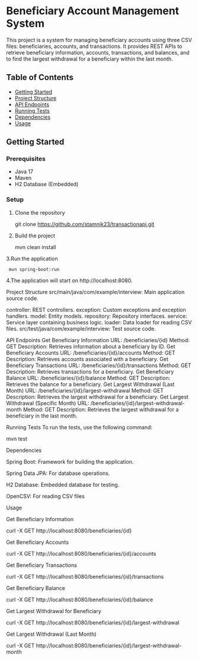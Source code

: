 # Beneficiary Account Management System

This project is a system for managing beneficiary accounts using three CSV files: beneficiaries, accounts, and transactions. It provides REST APIs to retrieve beneficiary information, accounts, transactions, and balances, and to find the largest withdrawal for a beneficiary within the last month.
## Table of Contents

- [Getting Started](#getting-started)
- [Project Structure](#project-structure)
- [API Endpoints](#api-endpoints)
- [Running Tests](#running-tests)
- [Dependencies](#dependencies)
- [Usage](#usage)


## Getting Started

### Prerequisites

- Java 17
- Maven
- H2 Database (Embedded)

### Setup

1. Clone the repository
   
   git clone https://github.com/stamnik23/transactionapi.git
   
2. Build the project

     mvn clean install
  
3.Run the application

     mvn spring-boot:run
  
4.The application will start on http://localhost:8080.

Project Structure
src/main/java/com/example/interview: Main application source code.

controller: REST controllers.
exception: Custom exceptions and exception handlers.
model: Entity models.
repository: Repository interfaces.
service: Service layer containing business logic.
loader: Data loader for reading CSV files.
src/test/java/com/example/interview: Test source code.



API Endpoints
Get Beneficiary Information
URL: /beneficiaries/{id}
Method: GET
Description: Retrieves information about a beneficiary by ID.
Get Beneficiary Accounts
URL: /beneficiaries/{id}/accounts
Method: GET
Description: Retrieves accounts associated with a beneficiary.
Get Beneficiary Transactions
URL: /beneficiaries/{id}/transactions
Method: GET
Description: Retrieves transactions for a beneficiary.
Get Beneficiary Balance
URL: /beneficiaries/{id}/balance
Method: GET
Description: Retrieves the balance for a beneficiary.
Get Largest Withdrawal (Last Month)
URL: /beneficiaries/{id}/largest-withdrawal
Method: GET
Description: Retrieves the largest withdrawal for a beneficiary.
Get Largest Withdrawal (Specific Month)
URL: /beneficiaries/{id}/largest-withdrawal-month
Method: GET
Description: Retrieves the largest withdrawal for a beneficiary in the last month.


Running Tests
To run the tests, use the following command:

mvn test

Dependencies

Spring Boot: Framework for building the application.

Spring Data JPA: For database operations.

H2 Database: Embedded database for testing.

OpenCSV: For reading CSV files


Usage

Get Beneficiary Information


curl -X GET http://localhost:8080/beneficiaries/{id}

Get Beneficiary Accounts


curl -X GET http://localhost:8080/beneficiaries/{id}/accounts

Get Beneficiary Transactions


curl -X GET http://localhost:8080/beneficiaries/{id}/transactions

Get Beneficiary Balance

curl -X GET http://localhost:8080/beneficiaries/{id}/balance

Get Largest Withdrawal for Beneficiary

curl -X GET http://localhost:8080/beneficiaries/{id}/largest-withdrawal

Get Largest Withdrawal (Last Month)

curl -X GET http://localhost:8080/beneficiaries/{id}/largest-withdrawal-month

